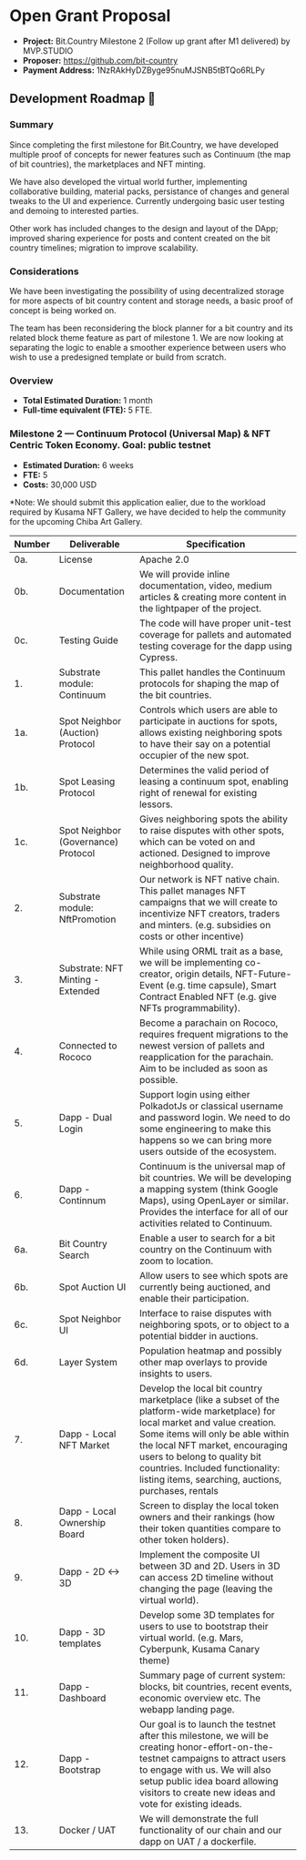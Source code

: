 # Open Grant Proposal

* **Project:** Bit.Country Milestone 2 (Follow up grant after M1 delivered) by MVP.STUDIO
* **Proposer:** https://github.com/bit-country
* **Payment Address:** 1NzRAkHyDZByge95nuMJSNB5tBTQo6RLPy

## Development Roadmap :nut_and_bolt: 

### Summary
Since completing the first milestone for Bit.Country, we have developed multiple proof of concepts for newer features such as Continuum (the map of bit countries), the marketplaces and NFT minting. 

We have also developed the virtual world further, implementing collaborative building, material packs, persistance of changes and general tweaks to the UI and experience. Currently undergoing basic user testing and demoing to interested parties. 

Other work has included changes to the design and layout of the DApp; improved sharing experience for posts and content created on the bit country timelines; migration to improve scalability.

### Considerations
We have been investigating the possibility of using decentralized storage for more aspects of bit country content and storage needs, a basic proof of concept is being worked on.

The team has been reconsidering the block planner for a bit country and its related block theme feature as part of milestone 1. We are now looking at separating the logic to enable a smoother experience between users who wish to use a predesigned template or build from scratch.

### Overview
* **Total Estimated Duration:** 1 month
* **Full-time equivalent (FTE):**  5 FTE.

### Milestone 2  — Continuum Protocol (Universal Map) & NFT Centric Token Economy. Goal: public testnet
* **Estimated Duration:** 6 weeks
* **FTE:**  5
* **Costs:**  30,000 USD

*Note: We should submit this application ealier, due to the workload required by Kusama NFT Gallery, we have decided to help the community for the upcoming Chiba Art Gallery.

| Number | Deliverable | Specification |
| ------------- | ------------- | ------------- |
| 0a. | License | Apache 2.0 |
| 0b. | Documentation | We will provide inline documentation, video, medium articles & creating more content in the lightpaper of the project. |
| 0c. | Testing Guide | The code will have proper unit-test coverage for pallets and automated testing coverage for the dapp using Cypress. | 
| 1. | Substrate module: Continuum | This pallet handles the Continuum protocols for shaping the map of the bit countries. |
| 1a. | Spot Neighbor (Auction) Protocol | Controls which users are able to participate in auctions for spots, allows existing neighboring spots to have their say on a potential occupier of the new spot. |
| 1b. | Spot Leasing Protocol | Determines the valid period of leasing a continuum spot, enabling right of renewal for existing lessors. |
| 1c. | Spot Neighbor (Governance) Protocol | Gives neighboring spots the ability to raise disputes with other spots, which can be voted on and actioned. Designed to improve neighborhood quality. |
| 2. | Substrate module: NftPromotion | Our network is NFT native chain. This pallet manages NFT campaigns that we will create to incentivize NFT creators, traders and minters. (e.g. subsidies on costs or other incentive) |
|	3.	|	Substrate: NFT Minting - Extended |	While using ORML trait as a base, we will be implementing co-creator, origin details, NFT-Future-Event (e.g. time capsule), Smart Contract Enabled NFT (e.g. give NFTs programmability). |
| 4. | Connected to Rococo | Become a parachain on Rococo, requires frequent migrations to the newest version of pallets and reapplication for the parachain. Aim to be included as soon as possible. |
|	5. |	Dapp - Dual Login |	Support login using either PolkadotJs or classical username and password login. We need to do some engineering to make this happens so we can bring more users outside of the ecosystem. |
|	6. |	Dapp - Continnum	|	Continuum is the universal map of bit countries. We will be developing a mapping system (think Google Maps), using OpenLayer or similar. Provides the interface for all of our activities related to Continuum. |
| 6a. | Bit Country Search | Enable a user to search for a bit country on the Continuum with zoom to location. |
| 6b. | Spot Auction UI | Allow users to see which spots are currently being auctioned, and enable their participation. |
| 6c. | Spot Neighbor UI | Interface to raise disputes with neighboring spots, or to object to a potential bidder in auctions. |
| 6d. | Layer System | Population heatmap and possibly other map overlays to provide insights to users. |
|	7.	|	Dapp - Local NFT Market	|	Develop the local bit country marketplace (like a subset of the platform-wide marketplace) for local market and value creation. Some items will only be able within the local NFT market, encouraging users to belong to quality bit countries. Included functionality: listing items, searching, auctions, purchases, rentals |
|	8.	|	Dapp - Local Ownership Board	|	Screen to display the local token owners and their rankings (how their token quantities compare to other token holders). |
|	9.	|	Dapp - 2D <-> 3D	|	Implement the composite UI between 3D and 2D. Users in 3D can access 2D timeline without changing the page (leaving the virtual world). |
|	10.	|	Dapp - 3D templates	|	Develop some 3D templates for users to use to bootstrap their virtual world. (e.g. Mars, Cyberpunk, Kusama Canary theme) |
|	11.	|	Dapp - Dashboard |	Summary page of current system: blocks, bit countries, recent events, economic overview etc. The webapp landing page. |
|	12.	|	Dapp - Bootstrap	|	Our goal is to launch the testnet after this milestone, we will be creating honor-effort-on-the-testnet campaigns to attract users to engage with us. We will also setup public idea board allowing visitors to create new ideas and vote for existing ideads. |
| 13. | Docker / UAT | We will demonstrate the full functionality of our chain and our dapp on UAT / a dockerfile. |

